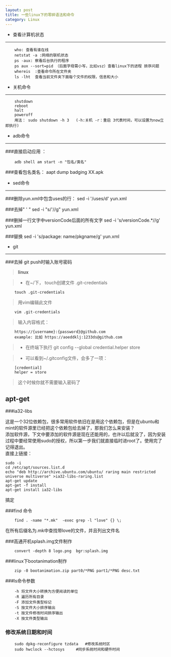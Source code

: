 ```yaml
---
layout: post
title: 一些linux下的零碎语法和命令
category: Linux
---
```




- 查看计算机状态
------

		who: 查看有谁在线
		netstat -a :网络的联机状态
		ps -aux: 察看后台执行的程序
		ps aux --sort=pid （后面字母需小写，比如vsz）查看linux下的进程 排序问题
		whereis  :查看命令所在文件夹
		ls -lht  查看当前文件夹下面每个文件的权限，信息和大小


- 关机命令
--------

		shutdown
		reboot
		halt
		poweroff
		用法： sudo shutdown -h 3   (-h:关机 -r：重启 3代表时间，可以设置为now立即执行)

- adb命令
-------

###直接启动应用 ：

		adb shell am start -n "包名/类名"

###查看包名类名：
		aapt dump badging XX.apk

- sed命令
-------

###删除yun.xml中包含uses的行：
		sed -i '/uses/d' yun.xml

###去掉" ' "
		sed -i "s/'//g" yun.xml

###删掉一行文字中versionCode后面的所有文字
		sed -i 's/versionCode.*//g'  yun.xml

###替换
		sed -i 's/package: name/pkgname/g'  yun.xml

- git
------

###去掉 git push时输入账号密码
> __linux__

> + 在~/下， touch创建文件 .git-credentials

		touch .git-credentials

> 用vim编辑此文件

		vim .git-credentials

> 输入内容格式：

		https://{username}:{password}@github.com
		example: 比如 https://aoeddklj:1233ds@github.com

> + 在终端下执行  git config --global credential.helper store

> + 可以看到~/.gitconfig文件，会多了一项：

		[credential]
    	helper = store

> 这个时候你就不需要输入密码了

apt-get
----

###ia32-libs

这是一个32位依赖包，很多常用软件依旧在是用这个依赖包，但是在ubuntu和mint的软件源里已经把这个依赖包给去掉了，那我们怎么来安装？<br/>添加软件源，下文中要添加的软件源是现在还能用的，也许以后就没了，因为安装过程中要经常使用sudo的授权，所以第一步我们就直接临时进root了。使用完了记得退出。<br/>直接上链接：

	sudo -i
	cd /etc/apt/sources.list.d
	echo "deb http://archive.ubuntu.com/ubuntu/ raring main restricted universe multiverse" >ia32-libs-raring.list
	apt-get update
	apt-get -f install
	apt-get install ia32-libs

搞定

###find 命令

		find . -name "*.mk"  -exec grep -l "love" {} \;

在所有后缀名为.mk中查找带love的文件，并且列出文件名

###高通开机splash.img文件制作

		convert -depth 8 logo.png  bgr:splash.img

###linux下bootanimation制作

		zip -0 bootanimation.zip part0/*PNG part1/*PNG desc.txt

###ls命令参数

		-h 将文件大小转换为方便阅读的单位
		-R 遍历所有目录
		-F 添加文件类型标记
		-S 按文件大小排序输出
		-t 按文件修改时间排序输出
		-X 按文件类型输出


### 修改系统日期和时间

		sudo dpkg-reconfigure tzdata   #修改系统时区
		sudo hwclock --hctosys     #同步系统时间和硬件时间

